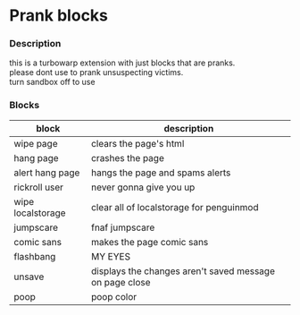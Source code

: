 # Prank blocks

### Description
this is a turbowarp extension with just blocks that are pranks.<br>
please dont use to prank unsuspecting victims.<br>
turn sandbox off to use

### Blocks
| block      | description |
| ---------- | ----------- |
| wipe page  | clears the page's html |
| hang page  | crashes the page |
| alert hang page | hangs the page and spams alerts |
| rickroll user | never gonna give you up |
| wipe localstorage | clear all of localstorage for penguinmod |
| jumpscare | fnaf jumpscare |
| comic sans | makes the page comic sans |
| flashbang | MY EYES |
| unsave | displays the changes aren't saved message on page close |
| poop | poop color |
